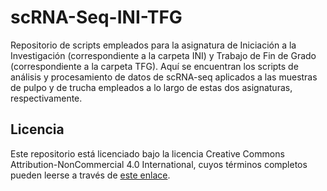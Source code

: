 # scRNA-Seq-INI-TFG

Repositorio de scripts empleados para la asignatura de Iniciación a la Investigación (correspondiente a la carpeta INI) y Trabajo de Fin de Grado (correspondiente a la carpeta TFG).
Aquí se encuentran los scripts de análisis y procesamiento de datos de scRNA-seq aplicados a las muestras de pulpo y de trucha empleados a lo largo de estas dos asignaturas, respectivamente.

## Licencia

Este repositorio está licenciado bajo la licencia Creative Commons Attribution-NonCommercial 4.0 International, cuyos términos completos pueden leerse a través de [este enlace](http://creativecommons.org/licenses/by-nc/4.0/).
